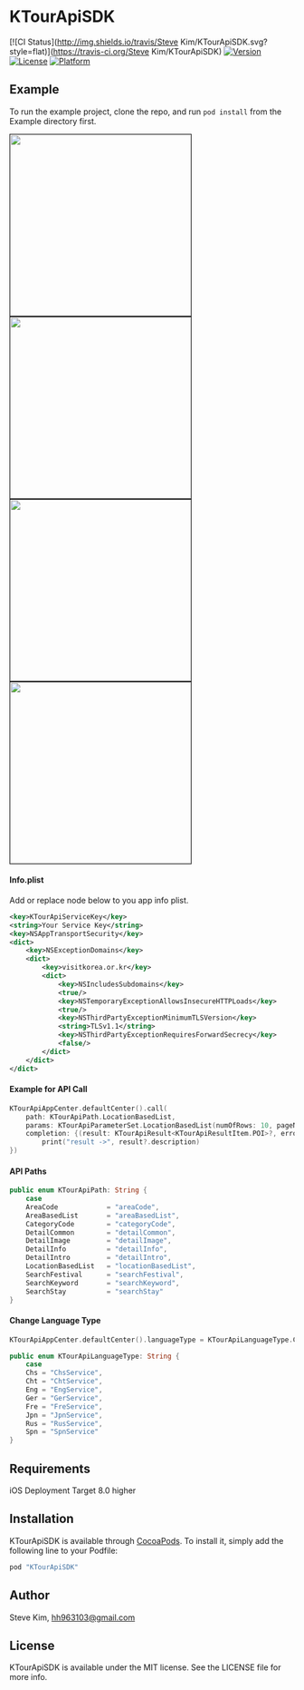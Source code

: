 # KTourApiSDK

[![CI Status](http://img.shields.io/travis/Steve Kim/KTourApiSDK.svg?style=flat)](https://travis-ci.org/Steve Kim/KTourApiSDK)
[![Version](https://img.shields.io/cocoapods/v/KTourApiSDK.svg?style=flat)](http://cocoapods.org/pods/KTourApiSDK)
[![License](https://img.shields.io/cocoapods/l/KTourApiSDK.svg?style=flat)](http://cocoapods.org/pods/KTourApiSDK)
[![Platform](https://img.shields.io/cocoapods/p/KTourApiSDK.svg?style=flat)](http://cocoapods.org/pods/KTourApiSDK)

## Example

To run the example project, clone the repo, and run `pod install` from the Example directory first.

<div>
<img src="Screenshot/sh_001.png" width="320" border="1" />
<img src="Screenshot/sh_002.png" width="320" border="1"/>
</div>

<div>
<img src="Screenshot/sh_003.png" width="320" border="1" />
<img src="Screenshot/sh_004.png" width="320" border="1"/>
</div>

#### Info.plist

Add or replace node below to you app info plist.

```XML
<key>KTourApiServiceKey</key>
<string>Your Service Key</string>
<key>NSAppTransportSecurity</key>
<dict>
	<key>NSExceptionDomains</key>
	<dict>
		<key>visitkorea.or.kr</key>
		<dict>
			<key>NSIncludesSubdomains</key>
			<true/>
			<key>NSTemporaryExceptionAllowsInsecureHTTPLoads</key>
			<true/>
			<key>NSThirdPartyExceptionMinimumTLSVersion</key>
			<string>TLSv1.1</string>
			<key>NSThirdPartyExceptionRequiresForwardSecrecy</key>
			<false/>
		</dict>
	</dict>
</dict>
```

#### Example for API Call
```swift
KTourApiAppCenter.defaultCenter().call(
    path: KTourApiPath.LocationBasedList,
    params: KTourApiParameterSet.LocationBasedList(numOfRows: 10, pageNo: 1, contentTypeId: nil, mapX: 126.981611, mapY: 37.568477),
    completion: {(result: KTourApiResult<KTourApiResultItem.POI>?, error:NSError?) -> Void in
    	print("result ->", result?.description)
})
```

#### API Paths
```swift
public enum KTourApiPath: String {
    case
    AreaCode            = "areaCode",
    AreaBasedList       = "areaBasedList",
    CategoryCode        = "categoryCode",
    DetailCommon        = "detailCommon",
    DetailImage         = "detailImage",
    DetailInfo          = "detailInfo",
    DetailIntro         = "detailIntro",
    LocationBasedList   = "locationBasedList",
    SearchFestival      = "searchFestival",
    SearchKeyword       = "searchKeyword",
    SearchStay          = "searchStay"
}
```

#### Change Language Type
```swift
KTourApiAppCenter.defaultCenter().languageType = KTourApiLanguageType.Chs

public enum KTourApiLanguageType: String {
    case
    Chs = "ChsService",
    Cht = "ChtService",
    Eng = "EngService",
    Ger = "GerService",
    Fre = "FreService",
    Jpn = "JpnService",
    Rus = "RusService",
    Spn = "SpnService"
}
```

## Requirements
iOS Deployment Target 8.0 higher

## Installation

KTourApiSDK is available through [CocoaPods](http://cocoapods.org). To install
it, simply add the following line to your Podfile:

```ruby
pod "KTourApiSDK"
```

## Author

Steve Kim, hh963103@gmail.com

## License

KTourApiSDK is available under the MIT license. See the LICENSE file for more info.

